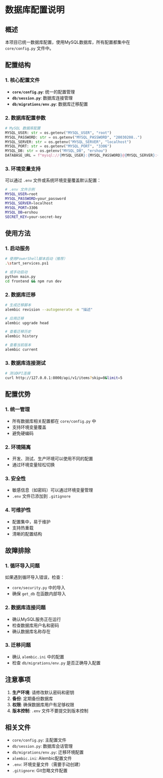 # 数据库配置说明

## 概述
本项目已统一数据库配置，使用MySQL数据库，所有配置都集中在 `core/config.py` 文件中。

## 配置结构

### 1. 核心配置文件
- **`core/config.py`**: 统一的配置管理
- **`db/session.py`**: 数据库连接管理
- **`db/migrations/env.py`**: 数据库迁移配置

### 2. 数据库配置参数
```python
# MySQL 数据库配置
MYSQL_USER: str = os.getenv("MYSQL_USER", "root")
MYSQL_PASSWORD: str = os.getenv("MYSQL_PASSWORD", "20030208..")
MYSQL_SERVER: str = os.getenv("MYSQL_SERVER", "localhost")
MYSQL_PORT: str = os.getenv("MYSQL_PORT", "3306")
MYSQL_DB: str = os.getenv("MYSQL_DB", "ershou")
DATABASE_URL = f"mysql://{MYSQL_USER}:{MYSQL_PASSWORD}@{MYSQL_SERVER}:{MYSQL_PORT}/{MYSQL_DB}"
```

### 3. 环境变量支持
可以通过 `.env` 文件或系统环境变量覆盖默认配置：

```bash
# .env 文件示例
MYSQL_USER=root
MYSQL_PASSWORD=your_password
MYSQL_SERVER=localhost
MYSQL_PORT=3306
MYSQL_DB=ershou
SECRET_KEY=your-secret-key
```

## 使用方法

### 1. 启动服务
```bash
# 使用PowerShell脚本启动（推荐）
.\start_services.ps1

# 或手动启动
python main.py
cd frontend && npm run dev
```

### 2. 数据库迁移
```bash
# 生成迁移脚本
alembic revision --autogenerate -m "描述"

# 应用迁移
alembic upgrade head

# 查看迁移历史
alembic history

# 查看当前版本
alembic current
```

### 3. 数据库连接测试
```bash
# 测试API连接
curl http://127.0.0.1:8000/api/v1/items?skip=0&limit=5
```

## 配置优势

### 1. 统一管理
- 所有数据库相关配置都在 `core/config.py` 中
- 支持环境变量覆盖
- 避免硬编码

### 2. 环境隔离
- 开发、测试、生产环境可以使用不同的配置
- 通过环境变量轻松切换

### 3. 安全性
- 敏感信息（如密码）可以通过环境变量管理
- `.env` 文件已添加到 `.gitignore`

### 4. 可维护性
- 配置集中，易于维护
- 支持热重载
- 清晰的配置结构

## 故障排除

### 1. 循环导入问题
如果遇到循环导入错误，检查：
- `core/security.py` 中的导入
- 确保 `get_db` 在函数内部导入

### 2. 数据库连接问题
- 确认MySQL服务正在运行
- 检查数据库用户名和密码
- 确认数据库名称存在

### 3. 迁移问题
- 确认 `alembic.ini` 中的配置
- 检查 `db/migrations/env.py` 是否正确导入配置

## 注意事项

1. **生产环境**: 请修改默认密码和密钥
2. **备份**: 定期备份数据库
3. **权限**: 确保数据库用户有足够权限
4. **版本控制**: `.env` 文件不要提交到版本控制

## 相关文件

- `core/config.py`: 主配置文件
- `db/session.py`: 数据库会话管理
- `db/migrations/env.py`: 迁移环境配置
- `alembic.ini`: Alembic配置文件
- `.env`: 环境变量文件（需要手动创建）
- `.gitignore`: Git忽略文件配置 